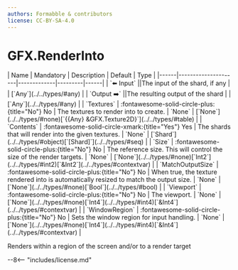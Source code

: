 ```yaml
---
authors: Formabble & contributors
license: CC-BY-SA-4.0
---
```



# GFX.RenderInto

<div class="sh-parameters" markdown="1">
| Name | Mandatory | Description | Default | Type |
|------|---------------------|-------------|---------|------|
| `⬅️ Input` ||The input of the shard, if any | | [`Any`](../../types/#any) |
| `Output ➡️` ||The resulting output of the shard | | [`Any`](../../types/#any) |
| `Textures` | :fontawesome-solid-circle-plus:{title="No"} No  | The textures to render into to create. | `None` | [`None`](../../types/#none)[`{{Any} &GFX.Texture2D}`](../../types/#table) |
| `Contents` | :fontawesome-solid-circle-xmark:{title="Yes"} Yes  | The shards that will render into the given textures. | `None` | [`Shard`](../../types/#object)[`[Shard]`](../../types/#seq) |
| `Size` | :fontawesome-solid-circle-plus:{title="No"} No  | The reference size. This will control the size of the render targets. | `None` | [`None`](../../types/#none)[`Int2`](../../types/#int2)[`&Int2`](../../types/#contextvar) |
| `MatchOutputSize` | :fontawesome-solid-circle-plus:{title="No"} No  | When true, the texture rendered into is automatically resized to match the output size. | `None` | [`None`](../../types/#none)[`Bool`](../../types/#bool) |
| `Viewport` | :fontawesome-solid-circle-plus:{title="No"} No  | The viewport. | `None` | [`None`](../../types/#none)[`Int4`](../../types/#int4)[`&Int4`](../../types/#contextvar) |
| `WindowRegion` | :fontawesome-solid-circle-plus:{title="No"} No  | Sets the window region for input handling. | `None` | [`None`](../../types/#none)[`Int4`](../../types/#int4)[`&Int4`](../../types/#contextvar) |

</div>

Renders within a region of the screen and/or to a render target

--8<-- "includes/license.md"

